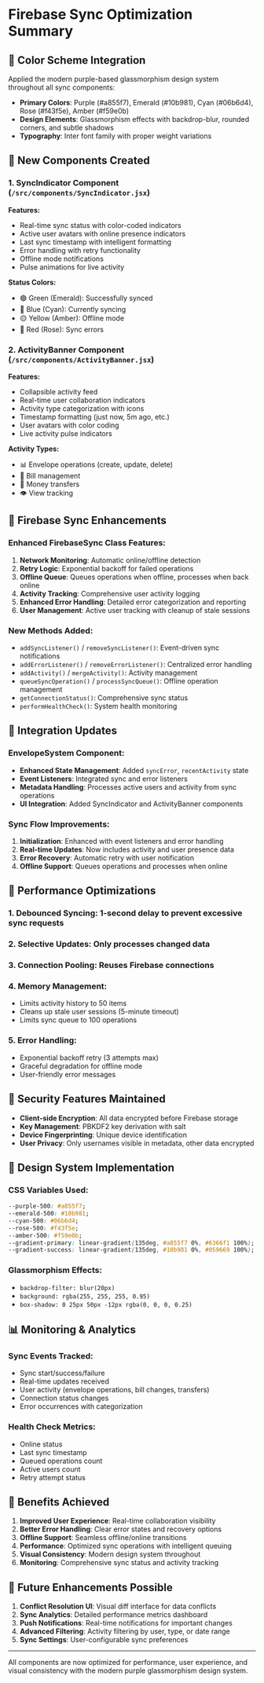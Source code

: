 # Firebase Sync Optimization Summary

## 🎨 Color Scheme Integration

Applied the modern purple-based glassmorphism design system throughout all sync components:

- **Primary Colors**: Purple (#a855f7), Emerald (#10b981), Cyan (#06b6d4), Rose (#f43f5e), Amber (#f59e0b)
- **Design Elements**: Glassmorphism effects with backdrop-blur, rounded corners, and subtle shadows
- **Typography**: Inter font family with proper weight variations

## 🚀 New Components Created

### 1. SyncIndicator Component (`/src/components/SyncIndicator.jsx`)

**Features:**

- Real-time sync status with color-coded indicators
- Active user avatars with online presence indicators
- Last sync timestamp with intelligent formatting
- Error handling with retry functionality
- Offline mode notifications
- Pulse animations for live activity

**Status Colors:**

- 🟢 Green (Emerald): Successfully synced
- 🔵 Blue (Cyan): Currently syncing
- 🟡 Yellow (Amber): Offline mode
- 🔴 Red (Rose): Sync errors

### 2. ActivityBanner Component (`/src/components/ActivityBanner.jsx`)

**Features:**

- Collapsible activity feed
- Real-time user collaboration indicators
- Activity type categorization with icons
- Timestamp formatting (just now, 5m ago, etc.)
- User avatars with color coding
- Live activity pulse indicators

**Activity Types:**

- 📊 Envelope operations (create, update, delete)
- 📝 Bill management
- 🔄 Money transfers
- 👁️ View tracking

## 🔧 Firebase Sync Enhancements

### Enhanced FirebaseSync Class Features:

1. **Network Monitoring**: Automatic online/offline detection
2. **Retry Logic**: Exponential backoff for failed operations
3. **Offline Queue**: Queues operations when offline, processes when back online
4. **Activity Tracking**: Comprehensive user activity logging
5. **Enhanced Error Handling**: Detailed error categorization and reporting
6. **User Management**: Active user tracking with cleanup of stale sessions

### New Methods Added:

- `addSyncListener()` / `removeSyncListener()`: Event-driven sync notifications
- `addErrorListener()` / `removeErrorListener()`: Centralized error handling
- `addActivity()` / `mergeActivity()`: Activity management
- `queueSyncOperation()` / `processSyncQueue()`: Offline operation management
- `getConnectionStatus()`: Comprehensive sync status
- `performHealthCheck()`: System health monitoring

## 📱 Integration Updates

### EnvelopeSystem Component:

- **Enhanced State Management**: Added `syncError`, `recentActivity` state
- **Event Listeners**: Integrated sync and error listeners
- **Metadata Handling**: Processes active users and activity from sync operations
- **UI Integration**: Added SyncIndicator and ActivityBanner components

### Sync Flow Improvements:

1. **Initialization**: Enhanced with event listeners and error handling
2. **Real-time Updates**: Now includes activity and user presence data
3. **Error Recovery**: Automatic retry with user notification
4. **Offline Support**: Queues operations and processes when online

## 🎯 Performance Optimizations

### 1. **Debounced Syncing**: 1-second delay to prevent excessive sync requests

### 2. **Selective Updates**: Only processes changed data

### 3. **Connection Pooling**: Reuses Firebase connections

### 4. **Memory Management**:

- Limits activity history to 50 items
- Cleans up stale user sessions (5-minute timeout)
- Limits sync queue to 100 operations

### 5. **Error Handling**:

- Exponential backoff retry (3 attempts max)
- Graceful degradation for offline mode
- User-friendly error messages

## 🔐 Security Features Maintained

- **Client-side Encryption**: All data encrypted before Firebase storage
- **Key Management**: PBKDF2 key derivation with salt
- **Device Fingerprinting**: Unique device identification
- **User Privacy**: Only usernames visible in metadata, other data encrypted

## 🎨 Design System Implementation

### CSS Variables Used:

```css
--purple-500: #a855f7;
--emerald-500: #10b981;
--cyan-500: #06b6d4;
--rose-500: #f43f5e;
--amber-500: #f59e0b;
--gradient-primary: linear-gradient(135deg, #a855f7 0%, #6366f1 100%);
--gradient-success: linear-gradient(135deg, #10b981 0%, #059669 100%);
```

### Glassmorphism Effects:

- `backdrop-filter: blur(20px)`
- `background: rgba(255, 255, 255, 0.95)`
- `box-shadow: 0 25px 50px -12px rgba(0, 0, 0, 0.25)`

## 📊 Monitoring & Analytics

### Sync Events Tracked:

- Sync start/success/failure
- Real-time updates received
- User activity (envelope operations, bill changes, transfers)
- Connection status changes
- Error occurrences with categorization

### Health Check Metrics:

- Online status
- Last sync timestamp
- Queued operations count
- Active users count
- Retry attempt status

## 🚀 Benefits Achieved

1. **Improved User Experience**: Real-time collaboration visibility
2. **Better Error Handling**: Clear error states and recovery options
3. **Offline Support**: Seamless offline/online transitions
4. **Performance**: Optimized sync operations with intelligent queuing
5. **Visual Consistency**: Modern design system throughout
6. **Monitoring**: Comprehensive sync status and activity tracking

## 🔄 Future Enhancements Possible

1. **Conflict Resolution UI**: Visual diff interface for data conflicts
2. **Sync Analytics**: Detailed performance metrics dashboard
3. **Push Notifications**: Real-time notifications for important changes
4. **Advanced Filtering**: Activity filtering by user, type, or date range
5. **Sync Settings**: User-configurable sync preferences

---

All components are now optimized for performance, user experience, and visual consistency with the modern purple glassmorphism design system.
